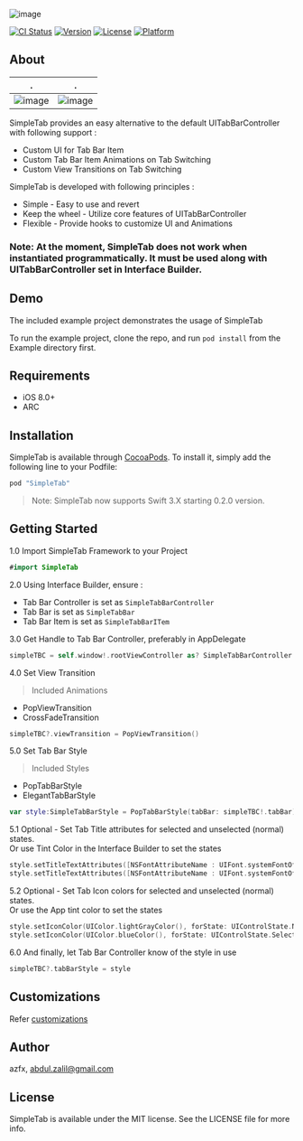 ![image](./Screenshots/SimpleTabLogo.png)

[![CI Status](http://img.shields.io/travis/azfx/SimpleTab.svg?style=flat)](https://travis-ci.org/azfx/SimpleTab)
[![Version](https://img.shields.io/cocoapods/v/SimpleTab.svg?style=flat)](http://cocoapods.org/pods/SimpleTab)
[![License](https://img.shields.io/cocoapods/l/SimpleTab.svg?style=flat)](http://cocoapods.org/pods/SimpleTab)
[![Platform](https://img.shields.io/cocoapods/p/SimpleTab.svg?style=flat)](http://cocoapods.org/pods/SimpleTab)

## About
.                          |.
:-------------------------:|:-------------------------:
![image](./Screenshots/simpletab1.gif) | ![image](./Screenshots/simpletab2.gif)

SimpleTab provides an easy alternative to the default UITabBarController with following support :

* Custom UI for Tab Bar Item
* Custom Tab Bar Item Animations on Tab Switching
* Custom View Transitions on Tab Switching

SimpleTab is developed with following principles :

* Simple - Easy to use and revert
* Keep the wheel - Utilize core features of UITabBarController
* Flexible - Provide hooks to customize UI and Animations

### Note: At the moment, SimpleTab does not work when instantiated programmatically. It must be used along with UITabBarController set in Interface Builder.

## Demo

The included example project demonstrates the usage of SimpleTab

To run the example project, clone the repo, and run `pod install` from the Example directory first.

## Requirements

* iOS 8.0+
* ARC

## Installation

SimpleTab is available through [CocoaPods](http://cocoapods.org). To install
it, simply add the following line to your Podfile:

```ruby
pod "SimpleTab"
```

> Note: SimpleTab now supports Swift 3.X starting 0.2.0 version.

## Getting Started

1.0 Import SimpleTab Framework to your Project

```swift
#import SimpleTab
```

2.0 Using Interface Builder, ensure :

* Tab Bar Controller is set as `SimpleTabBarController`
* Tab Bar is set as `SimpleTabBar`
* Tab Bar Item is set as `SimpleTabBarITem`

3.0 Get Handle to Tab Bar Controller, preferably in AppDelegate

```swift
simpleTBC = self.window!.rootViewController as? SimpleTabBarController
```

4.0 Set View Transition  
>Included Animations  
>
*  PopViewTransition  
*  CrossFadeTransition  

```swift
simpleTBC?.viewTransition = PopViewTransition()
```

5.0 Set Tab Bar Style

>Included Styles
>
* PopTabBarStyle
* ElegantTabBarStyle


```swift
var style:SimpleTabBarStyle = PopTabBarStyle(tabBar: simpleTBC!.tabBar)
```

5.1 Optional - Set Tab Title attributes for selected and unselected (normal) states.  
Or use Tint Color in the Interface Builder to set the states

```swift
style.setTitleTextAttributes([NSFontAttributeName : UIFont.systemFontOfSize(14),  NSForegroundColorAttributeName: UIColor.lightGrayColor()], forState: .Normal)
style.setTitleTextAttributes([NSFontAttributeName : UIFont.systemFontOfSize(14),NSForegroundColorAttributeName: colorWithHexString("4CB6BE")], forState: .Selected)
```

5.2 Optional - Set Tab Icon colors for selected and unselected (normal) states.  
Or use the App tint color to set the states

```swift
style.setIconColor(UIColor.lightGrayColor(), forState: UIControlState.Normal)
style.setIconColor(UIColor.blueColor(), forState: UIControlState.Selected)
```

6.0 And finally, let Tab Bar Controller know of the style in use

```swift
simpleTBC?.tabBarStyle = style
```

## Customizations
Refer [customizations](./customizations.md)

## Author

azfx, abdul.zalil@gmail.com

## License

SimpleTab is available under the MIT license. See the LICENSE file for more info.
